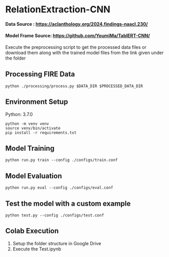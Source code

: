 # RelationExtraction-CNN

#### Data Source : https://aclanthology.org/2024.findings-naacl.230/

#### Model Frame Source: https://github.com/YoumiMa/TablERT-CNN/

Execute the preprocessing script to get the processed data files or download them along with the trained model files from the link given under the folder

## Processing FIRE Data
```
python ./processing/process.py $DATA_DIR $PROCESSED_DATA_DIR
```

## Environment Setup

Python: 3.7.0

```
python -m venv venv
source venv/bin/activate
pip install -r requirements.txt
```


## Model Training

```
python run.py train --config ./configs/train.conf
```

## Model Evaluation

```
python run.py eval --config ./configs/eval.conf
```

## Test the model with a custom example
```
python test.py --config ./configs/test.conf
```

## Colab Execution

1. Setup the folder structure in Google Drive
2. Execute the Test.ipynb
